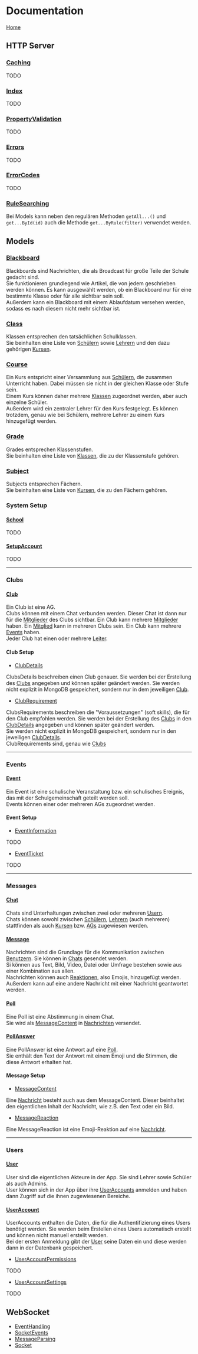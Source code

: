 # Documentation

[Home](https://github.com/Academi-fy/backend/wiki/)

## HTTP Server
### [Caching](https://github.com/Academi-fy/backend/wiki/Caching)

TODO

### [Index](https://github.com/Academi-fy/backend/wiki/Index)

TODO

### [PropertyValidation](https://github.com/Academi-fy/backend/wiki/PropertyValidation)

TODO

### [Errors](https://github.com/Academi-fy/backend/wiki/Errors)

TODO

### [ErrorCodes](https://github.com/Academi-fy/backend/wiki/ErrorCodes)

TODO

### [RuleSearching](https://github.com/Academi-fy/backend/wiki/RuleSearching) 

Bei Models kann neben den regulären Methoden `getAll...()` und `get...ById(id)` auch die Methode `get...ByRule(filter)` verwendet werden.

## Models

### [Blackboard](https://github.com/Academi-fy/backend/wiki/Blackboard) 

Blackboards sind Nachrichten, die als Broadcast für große Teile der Schule gedacht sind. \
Sie funktionieren grundlegend wie Artikel, die von jedem geschrieben werden können. Es kann ausgewählt werden, ob ein Blackboard nur für eine bestimmte Klasse oder für alle sichtbar sein soll. \
Außerdem kann ein Blackboard mit einem Ablaufdatum versehen werden, sodass es nach diesem nicht mehr sichtbar ist. 

### [Class](https://github.com/Academi-fy/backend/wiki/Class)

Klassen entsprechen den tatsächlichen Schulklassen. \
Sie beinhalten eine Liste von [Schülern](https://github.com/Academi-fy/backend/wiki/User) sowie [Lehrern](https://github.com/Academi-fy/backend/wiki/User) und den dazu gehörigen [Kursen](https://github.com/Academi-fy/backend/wiki/Course). 

### [Course](https://github.com/Academi-fy/backend/wiki/Course)

Ein Kurs entspricht einer Versammlung aus [Schülern](https://github.com/Academi-fy/backend/wiki/User), die zusammen Unterricht haben. Dabei müssen sie nicht in der gleichen Klasse oder Stufe sein. \
Einem Kurs können daher mehrere [Klassen](https://github.com/Academi-fy/backend/wiki/Class) zugeordnet werden, aber auch einzelne Schüler. \
Außerdem wird ein zentraler Lehrer für den Kurs festgelegt. Es können trotzdem, genau wie bei Schülern, mehrere Lehrer zu einem Kurs hinzugefügt werden. 

### [Grade](https://github.com/Academi-fy/backend/wiki/Grade)

Grades entsprechen Klassenstufen. \
Sie beinhalten eine Liste von [Klassen](https://github.com/Academi-fy/backend/wiki/Class), die zu der Klassenstufe gehören. 

### [Subject](https://github.com/Academi-fy/backend/wiki/Subject)

Subjects entsprechen Fächern. \
Sie beinhalten eine Liste von [Kursen](https://github.com/Academi-fy/backend/wiki/Course), die zu den Fächern gehören. 

### System Setup

#### [School](https://github.com/Academi-fy/backend/wiki/School)

TODO

#### [SetupAccount](https://github.com/Academi-fy/backend/wiki/)

TODO

****

### Clubs

#### [Club](https://github.com/Academi-fy/backend/wiki/Club)

Ein Club ist eine AG.\
Clubs können mit einem Chat verbunden werden. Dieser Chat ist dann nur für
die [Mitglieder](https://github.com/Academi-fy/backend/wiki/User) des Clubs sichtbar.
Ein Club kann mehrere [Mitglieder](https://github.com/Academi-fy/backend/wiki/User) haben.
Ein [Mitglied](https://github.com/Academi-fy/backend/wiki/User) kann in mehreren Clubs sein.
Ein Club kann mehrere [Events](https://github.com/Academi-fy/backend/wiki/Event) haben. \
Jeder Club hat einen oder mehrere [Leiter](https://github.com/Academi-fy/backend/wiki/User).

#### Club Setup
- [ClubDetails](https://github.com/Academi-fy/backend/wiki/ClubDetails)

ClubsDetails beschreiben einen Club genauer. Sie werden bei der Erstellung
des [Clubs](https://github.com/Academi-fy/backend/wiki/Club) angegeben und können später geändert werden.
Sie werden nicht explizit in MongoDB gespeichert, sondern nur in dem
jeweiligen [Club](https://github.com/Academi-fy/backend/wiki/Club). 

- [ClubRequirement](https://github.com/Academi-fy/backend/wiki/ClubRequirement)

ClubsRequirements beschreiben die "Voraussetzungen" (soft skills), die für den Club empfohlen werden. Sie werden bei der
Erstellung des [Clubs](https://github.com/Academi-fy/backend/wiki/Club) in
den [ClubDetails](https://github.com/Academi-fy/backend/wiki/ClubDetails) angegeben und können später geändert werden.\
Sie werden nicht explizit in MongoDB gespeichert, sondern nur in den
jeweiligen [ClubDetails](https://github.com/Academi-fy/backend/wiki/ClubDetails). \
ClubRequirements sind, genau wie [Clubs](https://github.com/Academi-fy/backend/wiki/Club)

****

### Events

#### [Event](https://github.com/Academi-fy/backend/wiki/Event)

Ein Event ist eine schulische Veranstaltung bzw. ein schulisches Ereignis, das mit der Schulgemeinschaft geteilt werden soll. \
Events können einer oder mehreren AGs zugeordnet werden. 

#### Event Setup
- [EventInformation](https://github.com/Academi-fy/backend/wiki/EventInformation)

TODO

- [EventTicket](https://github.com/Academi-fy/backend/wiki/EventTicket)

TODO

****

### Messages

#### [Chat](https://github.com/Academi-fy/backend/wiki/Chat)

Chats sind Unterhaltungen zwischen zwei oder mehreren [Usern](https://github.com/Academi-fy/backend/wiki/User). \
Chats können sowohl zwischen [Schülern](https://github.com/Academi-fy/backend/wiki/User), [Lehrern](https://github.com/Academi-fy/backend/wiki/User) (auch mehreren) stattfinden als auch [Kursen](https://github.com/Academi-fy/backend/wiki/Course) bzw. [AGs](https://github.com/Academi-fy/backend/wiki/Club) zugewiesen werden. 

#### [Message](https://github.com/Academi-fy/backend/wiki/Message)

Nachrichten sind die Grundlage für die Kommunikation zwischen [Benutzern](https://github.com/Academi-fy/backend/wiki/User). Sie können in [Chats](https://github.com/Academi-fy/backend/wiki/Chat) gesendet werden. \
Si können aus Text, Bild, Video, Datei oder Umfrage bestehen sowie aus einer Kombination aus allen. \
Nachrichten können auch [Reaktionen](https://github.com/Academi-fy/backend/wiki/MessageReaction), also Emojis, hinzugefügt werden. \
Außerdem kann auf eine andere Nachricht mit einer Nachricht geantwortet werden. 

#### [Poll](https://github.com/Academi-fy/backend/wiki/Poll)

Eine Poll ist eine Abstimmung in einem Chat. \
Sie wird als [MessageContent](https://github.com/Academi-fy/backend/wiki/MessageContent) in [Nachrichten](https://github.com/Academi-fy/backend/wiki/Message) versendet. 

#### [PollAnswer](https://github.com/Academi-fy/backend/wiki/PollAnswer)

Eine PollAnswer ist eine Antwort auf eine [Poll](https://github.com/Academi-fy/backend/wiki/Poll). \
Sie enthält den Text der Antwort mit einem Emoji und die Stimmen, die diese Antwort erhalten hat.

#### Message Setup
- [MessageContent](https://github.com/Academi-fy/backend/wiki/MessageContent)

Eine [Nachricht](https://github.com/Academi-fy/backend/wiki/Message) besteht auch aus dem MessageContent.
Dieser beinhaltet den eigentlichen Inhalt der Nachricht, wie z.B. den Text oder ein Bild.

- [MessageReaction](https://github.com/Academi-fy/backend/wiki/MessageReaction)

Eine MessageReaction ist eine Emoji-Reaktion auf eine [Nachricht](https://github.com/Academi-fy/backend/wiki/Message).

****

### Users

#### [User](https://github.com/Academi-fy/backend/wiki/User)

User sind die eigentlichen Akteure in der App. Sie sind Lehrer sowie Schüler als auch Admins. \
User können sich in der App über ihre [UserAccounts](https://github.com/Academi-fy/backend/wiki/UserAccounts) anmelden und haben dann Zugriff auf die ihnen zugewiesenen Bereiche. 

#### [UserAccount](https://github.com/Academi-fy/backend/wiki/UserAccount)

UserAccounts enthalten die Daten, die für die Authentifizierung eines Users benötigt werden. Sie werden beim Erstellen eines Users automatisch erstellt und können nicht manuell erstellt werden. \
Bei der ersten Anmeldung gibt der [User](https://github.com/Academi-fy/backend/wiki/User) seine Daten ein und diese werden dann in der Datenbank gespeichert. 

- [UserAccountPermissions](https://github.com/Academi-fy/backend/wiki/UserAccountPermissions)

TODO

- [UserAccountSettings](https://github.com/Academi-fy/backend/wiki/UserAccountSettings)

TODO

## WebSocket

- [EventHandling](https://github.com/Academi-fy/backend/wiki/EventHandling)
- [SocketEvents](https://github.com/Academi-fy/backend/wiki/SocketEvents)
- [MessageParsing](https://github.com/Academi-fy/backend/wiki/MessageParsing)
- [Socket](https://github.com/Academi-fy/backend/wiki/Socket)